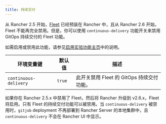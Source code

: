 ```yaml
---
title: 持续交付
---
```


从 Rancher 2.5 开始，[Fleet](../../../how-to-guides/new-user-guides/deploy-apps-across-clusters/fleet.md) 已经预装在 Rancher 中，且从 Rancher 2.6 开始，Fleet 不能再完全禁用。但是，你可以使用 `continuous-delivery` 功能开关来禁用 GitOps 持续交付的 Fleet 功能。

如需启用或禁用此功能，请参见[启用实验功能主页](../../../pages-for-subheaders/enable-experimental-features.md)中的说明。

| 环境变量键 | 默认值 | 描述 |
---|---|---
| `continuous-delivery` | `true` | 此开关禁用 Fleet 的 GitOps 持续交付功能。 |

如果你在 Rancher 2.5.x 中禁用了 Fleet，然后将 Rancher 升级到 v2.6.x，Fleet 将启用。只有 Fleet 的持续交付功能可以被禁用。当 `continuous-delivery` 被禁用时，`gitjob` deployment 不再部署到 Rancher Server 的本地集群中，且 `continuous-delivery` 不会在 Rancher UI 中显示。
